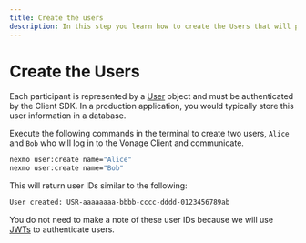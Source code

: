 ```yaml
---
title: Create the users
description: In this step you learn how to create the Users that will participate in the Call.
---
```


# Create the Users

Each participant is represented by a [User](/conversation/concepts/user) object and must be authenticated by the Client SDK. In a production application, you would typically store this user information in a database.

Execute the following commands in the terminal to create two users, `Alice` and `Bob` who will log in to the Vonage Client and communicate.

```bash
nexmo user:create name="Alice"
nexmo user:create name="Bob"
```

This will return user IDs similar to the following:

```sh
User created: USR-aaaaaaaa-bbbb-cccc-dddd-0123456789ab
```

You do not need to make a note of these user IDs because we will use [JWTs](/concepts/guides/authentication#jwts) to authenticate users.
